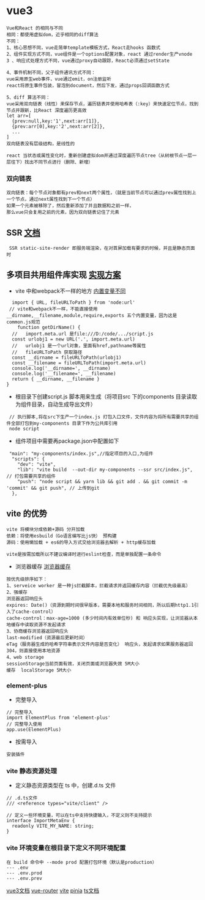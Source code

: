 # vue3

```
Vue和React 的相同与不同
相同：都使用虚拟dom，近乎相同的diff算法
不同：
1、核心思想不同，vue走简单template模板方式，React走hooks 函数式
2、组件实现方式不同，vue组件是一个options配置对象，react 通过render生产vnode
3 、响应式处理方式不同，vue通过proxy自动跟踪，React必须通过setState

4、事件机制不同，父子组件通讯方式不同：
vue采用原生web事件，vue通过emit，on注册监听
react将原生事件包装，冒泡到document，然后下发，通过props回调函数方式

5、diff 算法不同：
vue采用双向链表（线性）来保存节点，遍历链表并使用哈希表（:key）来快速定位节点，找到节点并跟新，比React 深度遍历更高效
let arr=[
  {prev:null,key:'1',next:arr[1]},
  {prev:arr[0],key:'2',next:arr[2]},
  ...
]
双向链表没有层级结构，是线性的

react 当状态或属性变化时，重新创建虚拟dom并通过深度遍历节点tree（从树根节点一层一层往下）找出不同节点进行（删除、新增）
```

### 双向链表

```
双向链表：每个节点对象都有prev和next两个属性，（就是当前节点可以通过prev属性找到上一个节点，通过next属性找到下一个节点）
如果一个元素被移除了，然后重新添加了并且数据和之前一样，
那么vue只会复用之前的元素，因为双向链表记住了元素
```

## SSR [文档](https://cn.vuejs.org/guide/scaling-up/ssr.html#what-is-ssr)

```
 SSR static-site-render 即服务端渲染，在对首屏加载有要求的时候，并且是静态页面时

```

## 多项目共用组件库实现 [实现方案](https://juejin.cn/post/6844904184156782600)

- vite 中和webpack不一样的地方 [内置变量不同](https://blog.csdn.net/u014752296/article/details/128614229)

```
  import { URL, fileURLToPath } from 'node:url'
 // vite和webpack不一样，不能直接使用 __dirname,__filename,module,require,exports 五个内置变量，因为这是common.js规范
    function getDirName() {
  //   import.meta.url 是file:///D:/code/.../script.js
  const urlobj1 = new URL('.', import.meta.url)
  //   urlobj1 是一个url对象，里面有href,pathname等属性
  //   fileURLToPath 获取路径
  const __dirname = fileURLToPath(urlobj1)
  const __filename = fileURLToPath(import.meta.url)
  console.log('__dirname=', __dirname)
  console.log('__filename=', __filename)
  return { __dirname, __filename }
}
```

- 根目录下创建script.js 脚本用来生成（将项目src 下的components 目录读取为组件目录，自动生成导出文件）

```
 // 执行脚本,将在src下生产一个index.js 打包入口文件，文件内容为将所有需要共享的组件全部打包到my-components 目录下作为公共库引用
 node script
```

- 组件项目中需要再package.json中配置如下

```
 "main": "my-components/index.js",//指定项目的入口,为组件
  "scripts": {
    "dev": "vite",
    "lib": "vite build  --out-dir my-components --ssr src/index.js", // 打包需要共享的组件
    "push": "node script && yarn lib && git add . && git commit -m 'commit' && git push", // 上传到git
  },
```

## vite 的优势

```
vite 将模块分成依赖+源码 分开加载
依赖：将使用esbuild（Go语言编写比js快） 预构建
源码：使用懒加载 + es6的导入方式交给浏览器去解析 + http缓存加载

vite是按需加载所以不建议编译时进行eslint检查，而是单独配置一条命令

```

- 浏览器缓存 [浏览器缓存](https://blog.csdn.net/qq_38290251/article/details/131702482)

```
按优先级排序如下：
1、serveice worker 是一种js拦截脚本，拦截请求并返回缓存内容（拦截优先级最高）
2、强缓存
浏览器返回响应头
expires: Date()（资源到期时间很早版本，需要本地和服务时间相同，所以后期http1.1引入了cache-control）
cache-control：max-age=1000 (多少时间内有效单位秒) 和 响应头实现，让浏览器从本地缓存中读取资源不发起请求
3、协商缓存浏览器返回响应头
last-modified（资源最后更新时间）
eTag（服务器生成的哈希字符串表示文件内容是否变化） 响应头，发起请求如果服务器返回304，则直接使用本地资源
4、web storage
sessionStorage当前页面有效，关闭页面或浏览器失效 5M大小
缓存  localStorage 5M大小
```

### element-plus

- 完整导入

```
// 完整导入
import ElementPlus from 'element-plus'
// 完整导入使用
app.use(ElementPlus)
```

- 按需导入

```
安装插件

```

### vite 静态资源处理

- 定义静态资源类型在 ts 中，创建.d.ts 文件

```
// .d.ts文件
/// <reference types="vite/client" />

// 定义一些环境变量，可以在ts中支持快捷输入，不定义则不支持提示
interface ImportMetaEnv {
  readonly VITE_MY_NAME: string;
}

```

### vite 环境变量在根目录下定义不同环境配置

```
在 build 命令中 --mode prod 配置打包环境（默认是production）
--- .env
--- .env.prod
--- .env.prev
```

[vue3文档](https://cn.vuejs.org/guide/essentials/event-handling.html)
[vue-router](https://router.vuejs.org/zh/)
[vite](https://cn.vitejs.dev/guide/why.html)
[pinia](https://pinia.vuejs.org/zh/core-concepts/)
[ts文档](https://typescript.p6p.net/typescript-tutorial/intro.html)
